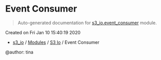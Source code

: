 # Event Consumer

> Auto-generated documentation for [s3_io.event_consumer](../../s3_io/event_consumer.py) module.

Created on Fri Jan 10 15:40:19 2020

- [s3_io](../README.md#s3_io-index) / [Modules](../MODULES.md#s3_io-modules) / [S3 Io](index.md#s3-io) / Event Consumer

@author: tina
